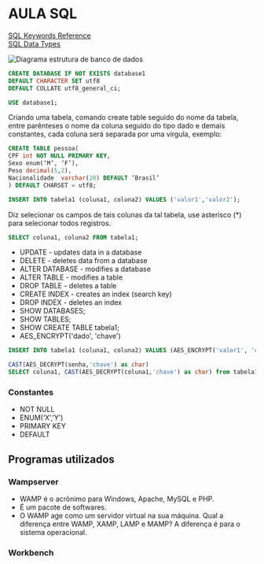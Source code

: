 # AULA SQL

[SQL Keywords Reference](https://www.w3schools.com/sql/sql_ref_keywords.asp "w3schools") <br>
[SQL Data Types](https://www.w3schools.com/sql/sql_datatypes.asp "w3schools") <br>

![Diagrama estrutura de banco de dados](/../../../../liamperfil/img/blob/main/estrutura_db.png)


```sql
CREATE DATABASE IF NOT EXISTS database1
DEFAULT CHARACTER SET utf8
DEFAULT COLLATE utf8_general_ci;
```

```sql
USE database1;
``` 

Criando uma tabela, comando create table seguido do nome da tabela, entre parênteses o nome da coluna seguido do tipo dado e demais constantes, cada coluna será separada por uma vírgula, exemplo:

```sql
CREATE TABLE pessoa(
CPF int NOT NULL PRIMARY KEY,
Sexo enum(‘M’, ‘F’),
Peso decimal(5,2),
Nacionalidade  varchar(20) DEFAULT ‘Brasil’
) DEFAULT CHARSET = utf8;
```

```sql
INSERT INTO tabela1 (coluna1, coluna2) VALUES ('valor1','valor2');
```


Diz selecionar os campos de tais colunas da tal tabela, use asterisco (*) para selecionar todos registros.

```sql
SELECT coluna1, coluna2 FROM tabela1;
``` 


- UPDATE - updates data in a database	
- DELETE - deletes data from a database
- ALTER DATABASE - modifies a database
- ALTER TABLE - modifies a table
- DROP TABLE - deletes a table
- CREATE INDEX - creates an index (search key)
- DROP INDEX - deletes an index
- SHOW DATABASES;
- SHOW TABLES;
- SHOW CREATE TABLE tabela1;
- AES_ENCRYPT('dado', 'chave') 


```sql
INSERT INTO tabela1 (coluna1, coluna2) VALUES (AES_ENCRYPT('valor1', 'chave'),'valor2');
```

```sql
CAST(AES_DECRYPT(senha,'chave') as char)
SELECT coluna1, CAST(AES_DECRYPT(coluna1,'chave') as char) from tabela1 WHERE colunax='valor1';
```


### Constantes

- NOT NULL
- ENUM(‘X’,’Y’)
- PRIMARY KEY
- DEFAULT


## Programas utilizados

### Wampserver

- WAMP é o acrônimo para Windows, Apache, MySQL e PHP. 
- É um pacote de softwares. 
- O WAMP age como um servidor virtual na sua máquina. Qual a diferença entre WAMP, XAMP, LAMP e MAMP? A diferença é para o sistema operacional.

### Workbench